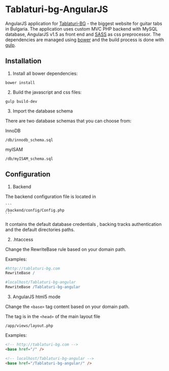 # Tablaturi-bg-AngularJS
AngularJS application for [Tablaturi-BG](http://tablaturi-bg.com) - the biggest website for guitar tabs in Bulgaria.
The application uses custom MVC PHP backend with MySQL database, AngularJS v1.5 as front end and [SASS](http://sass-lang.com) as css preprocessor. The dependencies are managed using [bower](https://bower.io) and the build process is done with [gulp](http://gulpjs.com/).

## Installation

1. Install all bower dependencies:

  ```
  bower install
  ```

2. Build the javascript and css files:

  ```
  gulp build-dev
  ```

3. Import the database schema

  There are two database schemas that you can choose from:

  InnoDB
  ```
  /db/innodb_schema.sql
  ```
  
  myISAM
  ```
  /db/myISAM_schema.sql
  ```

## Configuration

1. Backend

  The backend configuration file is located in

    ```
    /backend/config/Config.php
    ```
  It contains the default database credentials , backing tracks authentication and the default directories paths.

2. .htaccess

  Change the RewriteBase rule based on your domain path.
  
  Examples:

  ```apache
  #http://tablaturi-bg.com
  RewriteBase /
  ```
  
  ```apache
  #localhost/Tablaturi-bg-angular
  RewriteBase /Tablaturi-bg-angular
  ```
  
3. AngularJS html5 mode

  Change the ```<base>``` tag content based on your domain path.
  
  The tag is in the ```<head>``` of the main layout file
    
  ```
  /app/views/layout.php
  ```
    
  Examples:
  
  ```html
  <!-- http://tablaturi-bg.com -->
  <base href="/" />
  ```
  
  ```html
  <!-- localhost/Tablaturi-bg-angular -->
  <base href="/Tablaturi-bg-angular/" />
  ```
